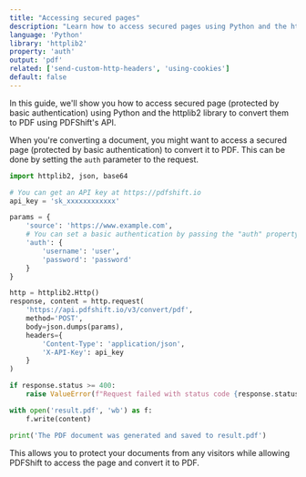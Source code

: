 ```yaml
---
title: "Accessing secured pages"
description: "Learn how to access secured pages using Python and the httplib2 library. This guide offers detailed steps with code samples in Python and the httplib2 library, highlighting how you can acces page protected by basic authentication to convert them to PDF using PDFShift's API."
language: 'Python'
library: 'httplib2'
property: 'auth'
output: 'pdf'
related: ['send-custom-http-headers', 'using-cookies']
default: false
---
```


In this guide, we'll show you how to access secured page (protected by basic authentication) using Python and the httplib2 library to convert them to PDF using PDFShift's API.

When you're converting a document, you might want to access a secured page (protected by basic authentication) to convert it to PDF. This can be done by setting the `auth` parameter to the request.

```python
import httplib2, json, base64

# You can get an API key at https://pdfshift.io
api_key = 'sk_xxxxxxxxxxxx'

params = {
    'source': 'https://www.example.com',
    # You can set a basic authentication by passing the "auth" property which contains a username and password
    'auth': {
        'username': 'user',
        'password': 'password'
    }
}

http = httplib2.Http()
response, content = http.request(
    'https://api.pdfshift.io/v3/convert/pdf',
    method='POST',
    body=json.dumps(params),
    headers={
        'Content-Type': 'application/json',
        'X-API-Key': api_key
    }
)

if response.status >= 400:
    raise ValueError(f"Request failed with status code {response.status}: {content.decode('utf-8')}")

with open('result.pdf', 'wb') as f:
    f.write(content)

print('The PDF document was generated and saved to result.pdf')
```

This allows you to protect your documents from any visitors while allowing PDFShift to access the page and convert it to PDF.
